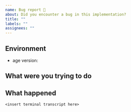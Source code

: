 ```yaml
---
name: Bug report 🐞
about: Did you encounter a bug in this implementation?
title: ""
labels: ""
assignees: ""
---
```


## Environment

- age version:

## What were you trying to do

## What happened

```
<insert terminal transcript here>
```
